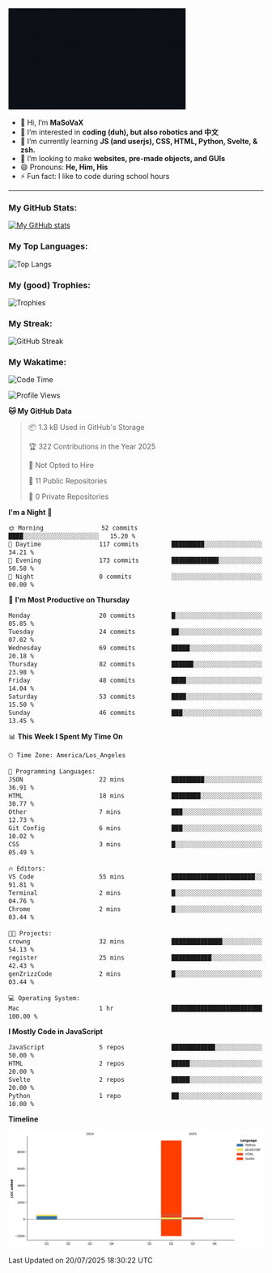 <img src="profile-up.gif" alt="Profile Up" width="350px" height="200px">

- 👋 Hi, I’m **MaSoVaX**
- 👀 I’m interested in **coding (duh), but also robotics and 中文**
- 🌱 I’m currently learning **JS (and userjs), CSS, HTML, Python, Svelte, & zsh.**
- 💞️ I’m looking to make **websites, pre-made objects, and GUIs**
- 😄 Pronouns: **He, Him, His**
- ⚡ Fun fact: I like to code during school hours
  
---

### My GitHub Stats:
[![My GitHub stats](https://github-readme-stats.vercel.app/api?username=genzrizzcode&show_icons=true&theme=github_dark&hide_border=true&show=discussions_started,discussions_answered&rank_icon=percentile)](https://github.com/genZrizzCode)

### My Top Languages:
![Top Langs](https://github-readme-stats.vercel.app/api/top-langs/?username=genzrizzcode&langs_count=10&show_icons=true&theme=github_dark&hide_border=true&layout=compact)

### My (good) Trophies:
![Trophies](https://github-profile-trophy.vercel.app/?username=genzrizzcode&rank=SECRET,SSS,SS,S,AAA,AA,A,B&theme=matrix&column=3&margin-w=10&margin-h=10)

### My Streak:
![GitHub Streak](https://streak-stats.demolab.com?user=genZrizzCode&theme=highcontrast&border_radius=25&date_format=M%20j%5B%2C%20Y%5D&card_width=525&stroke=EB5454)

### My Wakatime:
<!--START_SECTION:waka-->
![Code Time](http://img.shields.io/badge/Code%20Time-1%20hr-blue)

![Profile Views](http://img.shields.io/badge/Profile%20Views-68-blue)

**🐱 My GitHub Data** 

> 📦 1.3 kB Used in GitHub's Storage 
 > 
> 🏆 322 Contributions in the Year 2025
 > 
> 🚫 Not Opted to Hire
 > 
> 📜 11 Public Repositories 
 > 
> 🔑 0 Private Repositories 
 > 
**I'm a Night 🦉** 

```text
🌞 Morning                52 commits          ████░░░░░░░░░░░░░░░░░░░░░   15.20 % 
🌆 Daytime                117 commits         █████████░░░░░░░░░░░░░░░░   34.21 % 
🌃 Evening                173 commits         █████████████░░░░░░░░░░░░   50.58 % 
🌙 Night                  0 commits           ░░░░░░░░░░░░░░░░░░░░░░░░░   00.00 % 
```
📅 **I'm Most Productive on Thursday** 

```text
Monday                   20 commits          █░░░░░░░░░░░░░░░░░░░░░░░░   05.85 % 
Tuesday                  24 commits          ██░░░░░░░░░░░░░░░░░░░░░░░   07.02 % 
Wednesday                69 commits          █████░░░░░░░░░░░░░░░░░░░░   20.18 % 
Thursday                 82 commits          ██████░░░░░░░░░░░░░░░░░░░   23.98 % 
Friday                   48 commits          ████░░░░░░░░░░░░░░░░░░░░░   14.04 % 
Saturday                 53 commits          ████░░░░░░░░░░░░░░░░░░░░░   15.50 % 
Sunday                   46 commits          ███░░░░░░░░░░░░░░░░░░░░░░   13.45 % 
```


📊 **This Week I Spent My Time On** 

```text
🕑︎ Time Zone: America/Los_Angeles

💬 Programming Languages: 
JSON                     22 mins             █████████░░░░░░░░░░░░░░░░   36.91 % 
HTML                     18 mins             ████████░░░░░░░░░░░░░░░░░   30.77 % 
Other                    7 mins              ███░░░░░░░░░░░░░░░░░░░░░░   12.73 % 
Git Config               6 mins              ███░░░░░░░░░░░░░░░░░░░░░░   10.02 % 
CSS                      3 mins              █░░░░░░░░░░░░░░░░░░░░░░░░   05.49 % 

🔥 Editors: 
VS Code                  55 mins             ███████████████████████░░   91.81 % 
Terminal                 2 mins              █░░░░░░░░░░░░░░░░░░░░░░░░   04.76 % 
Chrome                   2 mins              █░░░░░░░░░░░░░░░░░░░░░░░░   03.44 % 

🐱‍💻 Projects: 
crowng                   32 mins             ██████████████░░░░░░░░░░░   54.13 % 
register                 25 mins             ███████████░░░░░░░░░░░░░░   42.43 % 
genZrizzCode             2 mins              █░░░░░░░░░░░░░░░░░░░░░░░░   03.44 % 

💻 Operating System: 
Mac                      1 hr                █████████████████████████   100.00 % 
```

**I Mostly Code in JavaScript** 

```text
JavaScript               5 repos             ████████████░░░░░░░░░░░░░   50.00 % 
HTML                     2 repos             █████░░░░░░░░░░░░░░░░░░░░   20.00 % 
Svelte                   2 repos             █████░░░░░░░░░░░░░░░░░░░░   20.00 % 
Python                   1 repo              ██░░░░░░░░░░░░░░░░░░░░░░░   10.00 % 
```



**Timeline**

![Lines of Code chart](https://raw.githubusercontent.com/genZrizzCode/genZrizzCode/main/assets/bar_graph.png)


 Last Updated on 20/07/2025 18:30:22 UTC
<!--END_SECTION:waka-->
